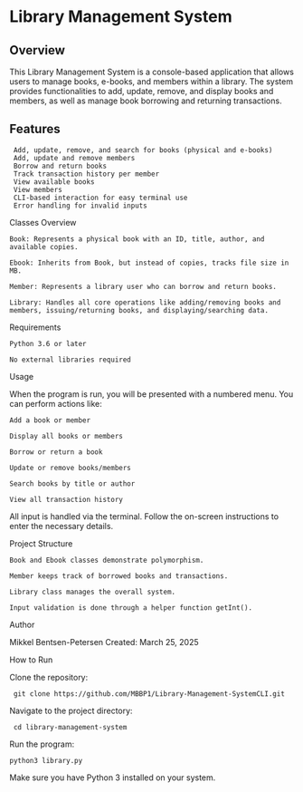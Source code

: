 # Library Management System

## Overview
This Library Management System is a console-based application that allows users to manage books, e-books, and members within a library. The system provides functionalities to add, update, remove, and display books and members, as well as manage book borrowing and returning transactions.

## Features
     Add, update, remove, and search for books (physical and e-books)
     Add, update and remove members
     Borrow and return books
     Track transaction history per member
     View available books
     View members
     CLI-based interaction for easy terminal use
     Error handling for invalid inputs

Classes Overview

    Book: Represents a physical book with an ID, title, author, and available copies.

    Ebook: Inherits from Book, but instead of copies, tracks file size in MB.

    Member: Represents a library user who can borrow and return books.

    Library: Handles all core operations like adding/removing books and members, issuing/returning books, and displaying/searching data.

Requirements

    Python 3.6 or later

    No external libraries required

Usage

When the program is run, you will be presented with a numbered menu. You can perform actions like:

    Add a book or member

    Display all books or members

    Borrow or return a book

    Update or remove books/members

    Search books by title or author

    View all transaction history

All input is handled via the terminal. Follow the on-screen instructions to enter the necessary details.

Project Structure

    Book and Ebook classes demonstrate polymorphism.

    Member keeps track of borrowed books and transactions.

    Library class manages the overall system.

    Input validation is done through a helper function getInt().

Author

Mikkel Bentsen-Petersen
Created: March 25, 2025


How to Run

Clone the repository:

     git clone https://github.com/MBBP1/Library-Management-SystemCLI.git

Navigate to the project directory:

     cd library-management-system

Run the program:

    python3 library.py

Make sure you have Python 3 installed on your system.




